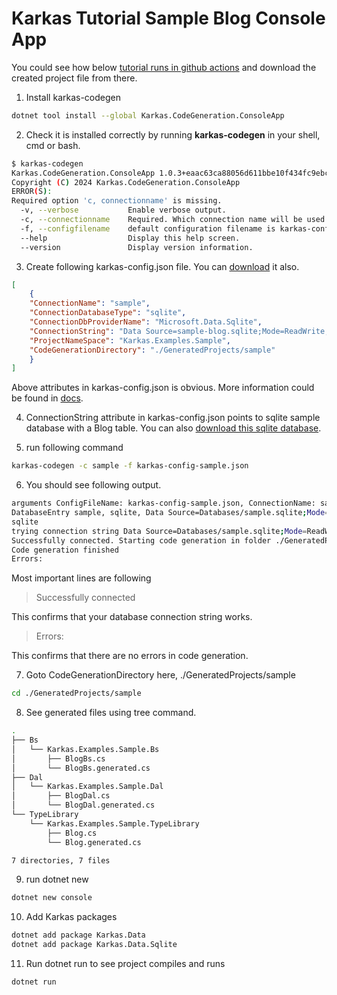 # Karkas Tutorial Sample Blog Console App

You could see how below [tutorial runs in github actions](https://github.com/ati-ozgur/Karkas/actions/workflows/tutorial-sample-blog.yml) and download the created project file from there.



1. Install karkas-codegen

```bash
dotnet tool install --global Karkas.CodeGeneration.ConsoleApp
```


2. Check it is installed correctly by running **karkas-codegen** in your shell, cmd or bash.

```bash
$ karkas-codegen
Karkas.CodeGeneration.ConsoleApp 1.0.3+eaac63ca88056d611bbe10f434fc9ebcc67aad00
Copyright (C) 2024 Karkas.CodeGeneration.ConsoleApp
ERROR(S):
Required option 'c, connectionname' is missing.
  -v, --verbose           Enable verbose output.
  -c, --connectionname    Required. Which connection name will be used in config.json
  -f, --configfilename    default configuration filename is karkas-config.json
  --help                  Display this help screen.
  --version               Display version information.   
```

3. Create following karkas-config.json file. 
You can [download](../docs/tutorial-sample-blog/karkas-config-sample-blog.json) it also. 


```json
[
    {
    "ConnectionName": "sample",
    "ConnectionDatabaseType": "sqlite",
    "ConnectionDbProviderName": "Microsoft.Data.Sqlite",
    "ConnectionString": "Data Source=sample-blog.sqlite;Mode=ReadWrite;",
    "ProjectNameSpace": "Karkas.Examples.Sample",
    "CodeGenerationDirectory": "./GeneratedProjects/sample"
    }
]
```

Above attributes in karkas-config.json is obvious.
More information could be found in [docs](../docs/karkas-config.md).

4. ConnectionString attribute in karkas-config.json points to sqlite sample database with a Blog table. 
You can also [download this sqlite database](../Karkas.Examples/Databases/sample.sqlite).



5. run following command

```bash
karkas-codegen -c sample -f karkas-config-sample.json
```

6. You should see following output.

```bash
arguments ConfigFileName: karkas-config-sample.json, ConnectionName: sample
DatabaseEntry sample, sqlite, Data Source=Databases/sample.sqlite;Mode=ReadWrite;, ./GeneratedProjects/sample
sqlite
trying connection string Data Source=Databases/sample.sqlite;Mode=ReadWrite;
Successfully connected. Starting code generation in folder ./GeneratedProjects/sample
Code generation finished
Errors:   
```

Most important lines are following

> Successfully connected

This confirms that your database connection string works.

> Errors:

This confirms that there are no errors in code generation.

7. Goto CodeGenerationDirectory here, ./GeneratedProjects/sample

```bash
cd ./GeneratedProjects/sample
```

8. See generated files using tree command.

```bash
.
├── Bs
│   └── Karkas.Examples.Sample.Bs
│       ├── BlogBs.cs
│       └── BlogBs.generated.cs
├── Dal
│   └── Karkas.Examples.Sample.Dal
│       ├── BlogDal.cs
│       └── BlogDal.generated.cs
└── TypeLibrary
    └── Karkas.Examples.Sample.TypeLibrary
        ├── Blog.cs
        └── Blog.generated.cs

7 directories, 7 files
```

9. run dotnet new

```bash
dotnet new console
```

10. Add Karkas packages

```bash
dotnet add package Karkas.Data
dotnet add package Karkas.Data.Sqlite
```

11. Run dotnet run to see project compiles and runs

```bash
dotnet run
```
